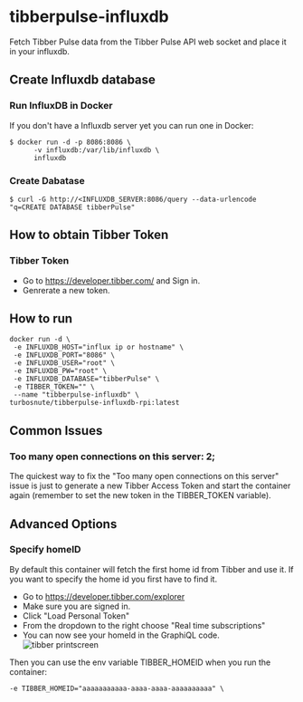 # tibberpulse-influxdb
Fetch Tibber Pulse data from the Tibber Pulse API web socket and place it in your influxdb.

## Create Influxdb database

### Run InfluxDB in Docker
If you don't have a Influxdb server yet you can run one in Docker:
```
$ docker run -d -p 8086:8086 \
      -v influxdb:/var/lib/influxdb \
      influxdb
```

### Create Dabatase
```
$ curl -G http://<INFLUXDB_SERVER:8086/query --data-urlencode "q=CREATE DATABASE tibberPulse"
```

## How to obtain Tibber Token
### Tibber Token
- Go to https://developer.tibber.com/ and Sign in.
- Genrerate a new token.

## How to run
```
docker run -d \
 -e INFLUXDB_HOST="influx ip or hostname" \
 -e INFLUXDB_PORT="8086" \
 -e INFLUXDB_USER="root" \
 -e INFLUXDB_PW="root" \
 -e INFLUXDB_DATABASE="tibberPulse" \
 -e TIBBER_TOKEN="" \
 --name "tibberpulse-influxdb" \
turbosnute/tibberpulse-influxdb-rpi:latest
```

## Common Issues
### Too many open connections on this server: 2;
The quickest way to fix the "Too many open connections on this server" issue is just to generate a new Tibber Access Token and start the container again (remember to set the new token in the TIBBER_TOKEN variable).

## Advanced Options

### Specify homeID
By default this container will fetch the first home id from Tibber and use it. If you want to specify the home id you first have to find it.
- Go to https://developer.tibber.com/explorer
- Make sure you are signed in.
- Click "Load Personal Token"
- From the dropdown to the right choose "Real time subscriptions"
- You can now see your homeId in the GraphiQL code.
![tibber printscreen](https://github.com/turbosnute/tibberpulse-influxdb/raw/master/tibberSnapshot.png "tibber printscreen")

Then you can use the env variable TIBBER_HOMEID when you run the container:
```
-e TIBBER_HOMEID="aaaaaaaaaaa-aaaa-aaaa-aaaaaaaaaa" \
```
